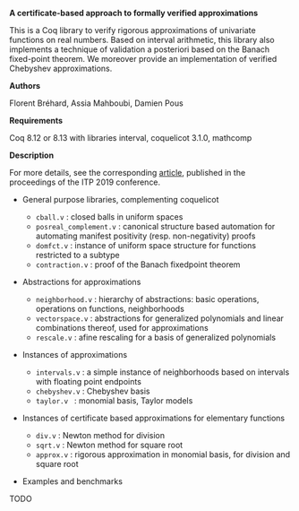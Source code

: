 **A certificate-based approach to formally verified approximations**

This is a Coq library to verify rigorous approximations of univariate
functions on real numbers. Based on interval arithmetic, this library
also implements a technique of validation a posteriori based on the
Banach fixed-point theorem. We moreover provide an implementation of
verified Chebyshev approximations.

**Authors**

Florent Bréhard, Assia Mahboubi, Damien Pous

**Requirements**

Coq 8.12 or 8.13 with libraries interval, coquelicot 3.1.0, mathcomp

**Description**

For more details, see the corresponding [article](https://hal.laas.fr/hal-02088529), published in the proceedings of the ITP 2019 conference.

* General purpose libraries, complementing coquelicot
  + `cball.v` : closed balls in uniform spaces
  + `posreal_complement.v` : canonical structure based automation for automating manifest positivity (resp. non-negativity) proofs
  + `domfct.v` : instance of uniform space structure for functions restricted to a subtype
  + `contraction.v` : proof of the Banach fixedpoint theorem


* Abstractions for approximations
  + `neighborhood.v` : hierarchy of abstractions: basic operations, operations on functions, neighborhoods
  + `vectorspace.v` : abstractions for generalized polynomials and linear combinations thereof, used for approximations
  + `rescale.v` : afine rescaling for a basis of generalized polynomials
  

* Instances of approximations
  + `intervals.v` : a simple instance of neighborhoods based on intervals with floating point endpoints
  + `chebyshev.v` : Chebyshev basis
  + `taylor.v ` : monomial basis, Taylor models


* Instances of certificate based approximations for elementary functions
  + `div.v` : Newton method for division
  + `sqrt.v` : Newton method for square root
  + `approx.v` : rigorous approximation in monomial basis, for division and square root


* Examples and benchmarks

TODO
